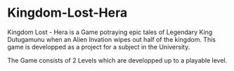 # Kingdom-Lost-Hera
Kingdom Lost - Hera is a Game potraying epic tales of Legendary King Dutugamunu when an Alien Invation wipes out half of the kingdom.
This game is developped as a project for a subject in the University.

The Game consists of 2 Levels which are developped up to a playable level.


